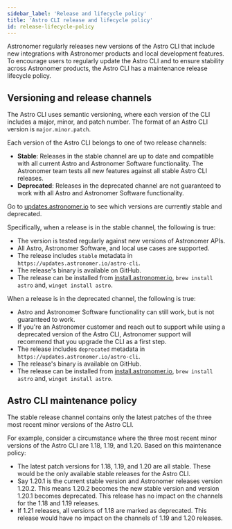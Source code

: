 ```yaml
---
sidebar_label: 'Release and lifecycle policy'
title: 'Astro CLI release and lifecycle policy'
id: release-lifecycle-policy
---
```


Astronomer regularly releases new versions of the Astro CLI that include new integrations with Astronomer products and local development features. To encourage users to regularly update the Astro CLI and to ensure stability across Astronomer products, the Astro CLI has a maintenance release lifecycle policy.

## Versioning and release channels

The Astro CLI uses semantic versioning, where each version of the CLI includes a major, minor, and patch number. The format of an Astro CLI version is `major.minor.patch`.

Each version of the Astro CLI belongs to one of two release channels:

- **Stable**: Releases in the stable channel are up to date and compatible with all current Astro and Astronomer Software functionality. The Astronomer team tests all new features against all stable Astro CLI releases.
- **Deprecated**: Releases in the deprecated channel are not guaranteed to work with all Astro and Astronomer Software functionality.

Go to [updates.astronomer.io](https://updates.astronomer.io/astro-cli) to see which versions are currently stable and deprecated.

Specifically, when a release is in the stable channel, the following is true:

- The version is tested regularly against new versions of Astronomer APIs.
- All Astro, Astronomer Software, and local use cases are supported.
- The release includes `stable` metadata in `https://updates.astronomer.io/astro-cli`.
- The release's binary is available on GitHub.
- The release can be installed from [install.astronomer.io](http://install.astronomer.io), `brew install astro` and, `winget install astro`.

When a release is in the deprecated channel, the following is true:

- Astro and Astronomer Software functionality can still work, but is not guaranteed to work. 
- If you're an Astronomer customer and reach out to support while using a deprecated version of the Astro CLI, Astronomer support will recommend that you upgrade the CLI as a first step.
- The release includes `deprecated` metadata in `https://updates.astronomer.io/astro-cli`.
- The release's binary is available on GitHub.
- The release can be installed from [install.astronomer.io](http://install.astronomer.io), `brew install astro` and, `winget install astro`.

## Astro CLI maintenance policy

The stable release channel contains only the latest patches of the three most recent minor versions of the Astro CLI. 

For example, consider a circumstance where the three most recent minor versions of the Astro CLI are 1.18, 1.19, and 1.20. Based on this maintenance policy:

- The latest patch versions for 1.18, 1.19, and 1.20 are all stable. These would be the only available stable releases for the Astro CLI.
- Say 1.20.1 is the current stable version and Astronomer releases version 1.20.2. This means 1.20.2 becomes the new stable version and version 1.20.1 becomes deprecated. This release has no impact on the channels for the 1.18 and 1.19 releases.
- If 1.21 releases, all versions of 1.18 are marked as deprecated. This release would have no impact on the channels of 1.19 and 1.20 releases. 

